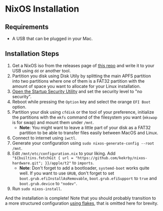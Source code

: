 # NixOS Installation

## Requirements

* A USB that can be plugged in your Mac.

## Installation Steps

1. Get a NixOS iso from the releases page of [this repo](https://github.com/kekrby/nixos-t2-iso) and write it to your USB using `dd` or another tool.
2. Partition you disk using Disk Utily by splitting the main APFS partition into two partitions where one of them is a FAT32 partition with the amount of space you want to allocate for your Linux installation.
3. [Open the Startup Security Utility](https://support.apple.com/en-us/HT208198) and set the security level to "no security".
4. Reboot while pressing the `Option` key and select the orange `EFI Boot` option.
5. Partition your disk using `cfdisk` or the tool of your preference, initialize the partitions with the `mkfs` command of the filesystem you want (`mkswap` is for swap) and mount them under `/mnt`.
    * **Note**: You might want to leave a little part of your disk as a FAT32 partition to be able to transfer files easily between MacOS and Linux.
6. Connect to internet using `iwctl`.
7. Generate your configuration using `sudo nixos-generate-config --root /mnt`.
8. Edit `/mnt/etc/configuration.nix` to your liking. Add `"${builtins.fetchGit { url = "https://github.com/kekrby/nixos-hardware.git"; }}/apple/t2"` to `imports`.
    * **Note**: Don't forget to add a bootloader, `systemd-boot` works quite well. If you want to use `GRUB`, don't forget to set `boot.grub.efiInstallAsRemovable`, `boot.grub.efiSupport` to `true` and `boot.grub.device` to `"nodev"`.
9. Run `sudo nixos-install`.

And the installation is complete!
Note that you should probably transition to a more structured configuration [using flakes](https://github.com/NixOS/nixos-hardware/blob/master/README.md#using-nix-flakes-support), that is omitted here for brevity.
